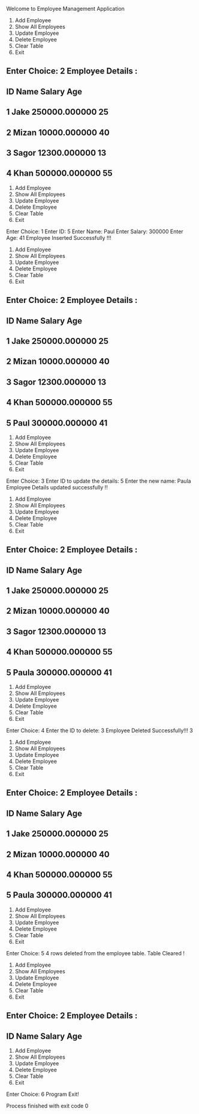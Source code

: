 Welcome to Employee Management Application
1. Add Employee
2. Show All Employees
3. Update Employee
4. Delete Employee
5. Clear Table
6. Exit

Enter Choice: 
2
Employee Details :
---------------------------------------------
ID	Name	Salary	Age
---------------------------------------------
1	Jake	250000.000000	25
---------------------------------------------
2	Mizan	10000.000000	40
---------------------------------------------
3	Sagor	12300.000000	13
---------------------------------------------
4	Khan	500000.000000	55
---------------------------------------------
1. Add Employee
2. Show All Employees
3. Update Employee
4. Delete Employee
5. Clear Table
6. Exit

Enter Choice: 
1
Enter ID: 
5
Enter Name: 
Paul
Enter Salary: 
300000
Enter Age: 
41
Employee Inserted Successfully !!!
1. Add Employee
2. Show All Employees
3. Update Employee
4. Delete Employee
5. Clear Table
6. Exit

Enter Choice: 
2
Employee Details :
---------------------------------------------
ID	Name	Salary	Age
---------------------------------------------
1	Jake	250000.000000	25
---------------------------------------------
2	Mizan	10000.000000	40
---------------------------------------------
3	Sagor	12300.000000	13
---------------------------------------------
4	Khan	500000.000000	55
---------------------------------------------
5	Paul	300000.000000	41
---------------------------------------------
1. Add Employee
2. Show All Employees
3. Update Employee
4. Delete Employee
5. Clear Table
6. Exit

Enter Choice: 
3
Enter ID to update the details: 
5
Enter the new name: 
Paula
Employee Details updated successfully !!
1. Add Employee
2. Show All Employees
3. Update Employee
4. Delete Employee
5. Clear Table
6. Exit

Enter Choice: 
2
Employee Details :
---------------------------------------------
ID	Name	Salary	Age
---------------------------------------------
1	Jake	250000.000000	25
---------------------------------------------
2	Mizan	10000.000000	40
---------------------------------------------
3	Sagor	12300.000000	13
---------------------------------------------
4	Khan	500000.000000	55
---------------------------------------------
5	Paula	300000.000000	41
---------------------------------------------
1. Add Employee
2. Show All Employees
3. Update Employee
4. Delete Employee
5. Clear Table
6. Exit

Enter Choice: 
4
Enter the ID to delete: 
3
Employee Deleted Successfully!!! 3
1. Add Employee
2. Show All Employees
3. Update Employee
4. Delete Employee
5. Clear Table
6. Exit

Enter Choice: 
2
Employee Details :
---------------------------------------------
ID	Name	Salary	Age
---------------------------------------------
1	Jake	250000.000000	25
---------------------------------------------
2	Mizan	10000.000000	40
---------------------------------------------
4	Khan	500000.000000	55
---------------------------------------------
5	Paula	300000.000000	41
---------------------------------------------
1. Add Employee
2. Show All Employees
3. Update Employee
4. Delete Employee
5. Clear Table
6. Exit

Enter Choice: 
5
4 rows deleted from the employee table.
Table Cleared !
1. Add Employee
2. Show All Employees
3. Update Employee
4. Delete Employee
5. Clear Table
6. Exit

Enter Choice: 
2
Employee Details :
---------------------------------------------
ID	Name	Salary	Age
---------------------------------------------
1. Add Employee
2. Show All Employees
3. Update Employee
4. Delete Employee
5. Clear Table
6. Exit

Enter Choice: 
6
Program Exit!

Process finished with exit code 0

